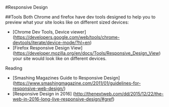 #Responsive Design



##Tools
Both Chrome and firefox have dev tools designed to help you to preview what your site looks like on different sized devices:
+ [Chrome Dev Tools, Device viewer] (https://developers.google.com/web/tools/chrome-devtools/iterate/device-mode/?hl=en)
+ [Firefox Responsive Design View] (https://developer.mozilla.org/en/docs/Tools/Responsive_Design_View)  your site would look like on different devices.


Reading
+ [Smashing Magazines Guide to Responsive Design] (https://www.smashingmagazine.com/2011/01/guidelines-for-responsive-web-design/)
+ [Responsive Design in 2016] (http://thenextweb.com/dd/2015/12/22/the-web-in-2016-long-live-responsive-design/#gref)
